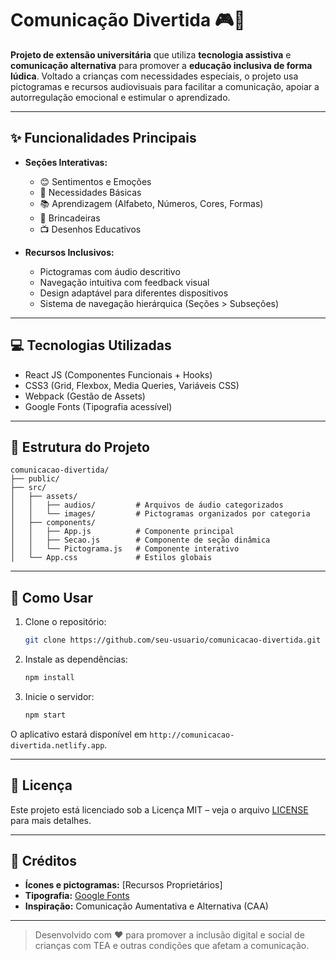 # Comunicação Divertida 🎮🌈

**Projeto de extensão universitária** que utiliza **tecnologia assistiva** e **comunicação alternativa** para promover a **educação inclusiva de forma lúdica**. Voltado a crianças com necessidades especiais, o projeto usa pictogramas e recursos audiovisuais para facilitar a comunicação, apoiar a autorregulação emocional e estimular o aprendizado.

---

## ✨ Funcionalidades Principais

- **Seções Interativas:**
  - 😊 Sentimentos e Emoções  
  - 🥤 Necessidades Básicas  
  - 📚 Aprendizagem (Alfabeto, Números, Cores, Formas)  
  - 🎲 Brincadeiras  
  - 📺 Desenhos Educativos  

- **Recursos Inclusivos:**
  - Pictogramas com áudio descritivo  
  - Navegação intuitiva com feedback visual  
  - Design adaptável para diferentes dispositivos  
  - Sistema de navegação hierárquica (Seções > Subseções)

---

## 💻 Tecnologias Utilizadas

- React JS (Componentes Funcionais + Hooks)  
- CSS3 (Grid, Flexbox, Media Queries, Variáveis CSS)  
- Webpack (Gestão de Assets)  
- Google Fonts (Tipografia acessível)

---

## 📂 Estrutura do Projeto

```
comunicacao-divertida/
├── public/
├── src/
│   ├── assets/
│   │   ├── audios/         # Arquivos de áudio categorizados
│   │   └── images/         # Pictogramas organizados por categoria
│   ├── components/
│   │   ├── App.js          # Componente principal
│   │   ├── Secao.js        # Componente de seção dinâmica
│   │   └── Pictograma.js   # Componente interativo
│   └── App.css             # Estilos globais
```

---

## 🚀 Como Usar

1. Clone o repositório:
   ```bash
   git clone https://github.com/seu-usuario/comunicacao-divertida.git
   ```

2. Instale as dependências:
   ```bash
   npm install
   ```

3. Inicie o servidor:
   ```bash
   npm start
   ```

O aplicativo estará disponível em `http://comunicacao-divertida.netlify.app`.

---

## 📄 Licença

Este projeto está licenciado sob a Licença MIT – veja o arquivo [LICENSE](./LICENSE) para mais detalhes.

---

## 🙌 Créditos

- **Ícones e pictogramas:** [Recursos Proprietários]  
- **Tipografia:** [Google Fonts](https://fonts.google.com/)  
- **Inspiração:** Comunicação Aumentativa e Alternativa (CAA)

---

> Desenvolvido com ❤️ para promover a inclusão digital e social de crianças com TEA e outras condições que afetam a comunicação.

